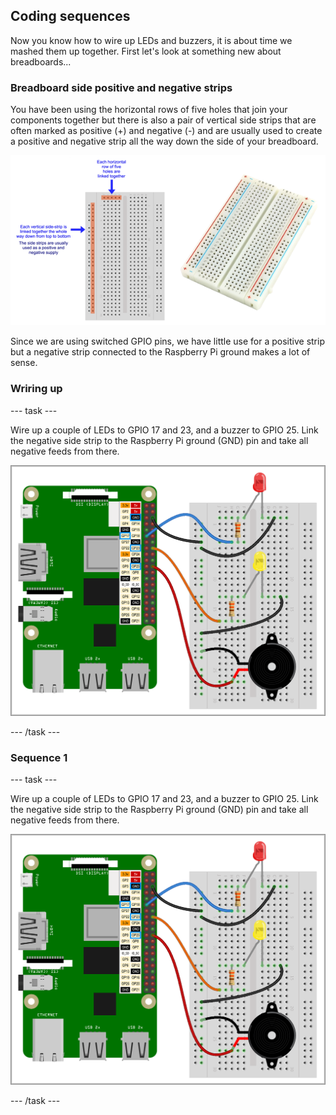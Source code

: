 ## Coding sequences

Now you know how to wire up LEDs and buzzers, it is about time we mashed them up together. First let's look at something new about breadboards...

### Breadboard side positive and negative strips

You have been using the horizontal rows of five holes that join your components together but there is also a pair of vertical side strips that are often marked as positive (+) and negative (-) and are usually used to create a positive and negative strip all the way down the side of your breadboard. 

![Breadboard.png](images/sequences_breadboardSideStrip.png)

Since we are using switched GPIO pins, we have little use for a positive strip but a negative strip connected to the Raspberry Pi ground makes a lot of sense.

### Wriring up

--- task ---

Wire up a couple of LEDs to GPIO 17 and 23, and a buzzer to GPIO 25. Link the negative side strip to the Raspberry Pi ground (GND) pin and take all negative feeds from there.

![Two LEDs and a buzzer.png](images/sequences_2LEDsAnd1Buzzer.png)

--- /task ---

### Sequence 1

--- task ---

Wire up a couple of LEDs to GPIO 17 and 23, and a buzzer to GPIO 25. Link the negative side strip to the Raspberry Pi ground (GND) pin and take all negative feeds from there.

![Two LEDs and a buzzer.png](images/sequences_2LEDsAnd1Buzzer.png)

--- /task ---

